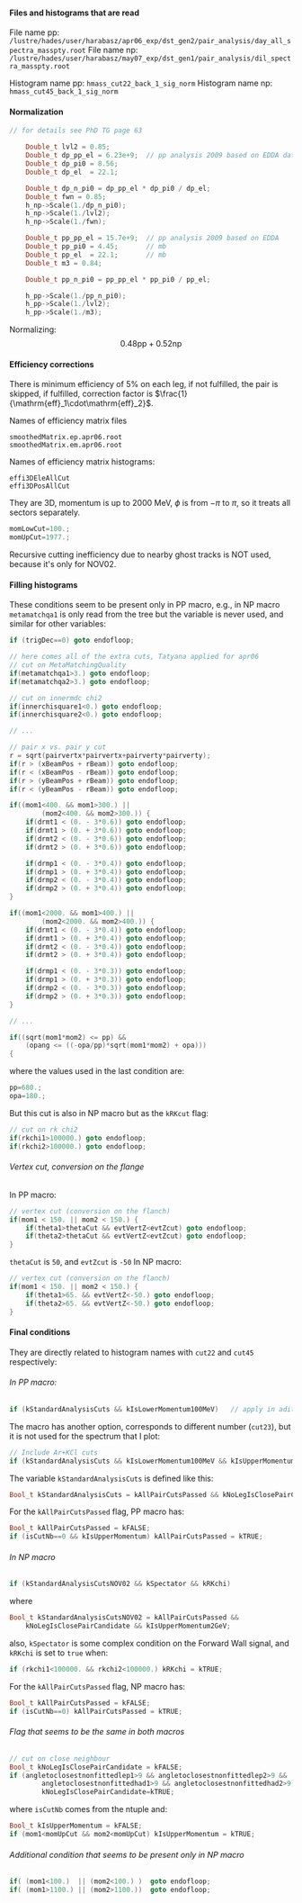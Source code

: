 #### Files and histograms that are read
File name pp: `/lustre/hades/user/harabasz/apr06_exp/dst_gen2/pair_analysis/day_all_spectra_masspty.root`
File name np: `/lustre/hades/user/harabasz/may07_exp/dst_gen1/pair_analysis/dil_spectra_masspty.root`

Histogram name pp: `hmass_cut22_back_1_sig_norm`
Histogram name np: `hmass_cut45_back_1_sig_norm`

#### Normalization
```C++
// for details see PhD TG page 63

    Double_t lvl2 = 0.85;
    Double_t dp_pp_el = 6.23e+9;  // pp analysis 2009 based on EDDA data
    Double_t dp_pi0 = 8.56;
    Double_t dp_el  = 22.1;

    Double_t dp_n_pi0 = dp_pp_el * dp_pi0 / dp_el;
    Double_t fwn = 0.85;
    h_np->Scale(1./dp_n_pi0);
    h_np->Scale(1./lvl2);
    h_np->Scale(1./fwn);

    Double_t pp_pp_el = 15.7e+9;  // pp analysis 2009 based on EDDA
    Double_t pp_pi0 = 4.45;       // mb
    Double_t pp_el  = 22.1;       // mb
    Double_t m3 = 0.84;   

    Double_t pp_n_pi0 = pp_pp_el * pp_pi0 / pp_el;

    h_pp->Scale(1./pp_n_pi0);
    h_pp->Scale(1./lvl2);
    h_pp->Scale(1./m3);
```

Normalizing:
$$
	0.48\mathrm{pp} + 0.52\mathrm{np}
$$
#### Efficiency corrections
There is minimum efficiency of 5% on each leg, if not fulfilled, the pair is skipped, if fulfilled, correction factor is $\frac{1}{\mathrm{eff}_1\cdot\mathrm{eff}_2}$.

Names of efficiency matrix files
```
smoothedMatrix.ep.apr06.root
smoothedMatrix.em.apr06.root
```
Names of efficiency matrix histograms:
```
effi3DEleAllCut
effi3DPosAllCut
```
They are 3D, momentum is up to 2000 MeV, $\phi$ is from $-\pi$ to $\pi$, so it treats all sectors separately.
```C++
momLowCut=100.;
momUpCut=1977.;
```
Recursive cutting inefficiency due to nearby ghost tracks is NOT used, because it's only for NOV02.
#### Filling histograms
These conditions seem to be present only in PP macro, e.g., in NP macro `metamatchqa1` is only read from the tree but the variable is never used, and similar for other variables:
```C++
if (trigDec==0) goto endofloop;

// here comes all of the extra cuts, Tatyana applied for apr06
// cut on MetaMatchingQuality
if(metamatchqa1>3.) goto endofloop;
if(metamatchqa2>3.) goto endofloop;

// cut on innermdc chi2
if(innerchisquare1<0.) goto endofloop;
if(innerchisquare2<0.) goto endofloop;

// ...

// pair x vs. pair y cut
r = sqrt(pairvertx*pairvertx+pairverty*pairverty);
if(r > (xBeamPos + rBeam)) goto endofloop;
if(r < (xBeamPos - rBeam)) goto endofloop;
if(r > (yBeamPos + rBeam)) goto endofloop;
if(r < (yBeamPos - rBeam)) goto endofloop;

if((mom1<400. && mom1>300.) ||
		(mom2<400. && mom2>300.)) {
    if(drmt1 < (0. - 3*0.6)) goto endofloop;
    if(drmt1 > (0. + 3*0.6)) goto endofloop;
    if(drmt2 < (0. - 3*0.6)) goto endofloop;
    if(drmt2 > (0. + 3*0.6)) goto endofloop;

    if(drmp1 < (0. - 3*0.4)) goto endofloop;
    if(drmp1 > (0. + 3*0.4)) goto endofloop;
    if(drmp2 < (0. - 3*0.4)) goto endofloop;
    if(drmp2 > (0. + 3*0.4)) goto endofloop;
}

if((mom1<2000. && mom1>400.) ||
		(mom2<2000. && mom2>400.)) {
    if(drmt1 < (0. - 3*0.4)) goto endofloop;
    if(drmt1 > (0. + 3*0.4)) goto endofloop;
    if(drmt2 < (0. - 3*0.4)) goto endofloop;
    if(drmt2 > (0. + 3*0.4)) goto endofloop;

    if(drmp1 < (0. - 3*0.3)) goto endofloop;
    if(drmp1 > (0. + 3*0.3)) goto endofloop;
    if(drmp2 < (0. - 3*0.3)) goto endofloop;
    if(drmp2 > (0. + 3*0.3)) goto endofloop;
}

// ...

if((sqrt(mom1*mom2) <= pp) &&
    (opang <= ((-opa/pp)*sqrt(mom1*mom2) + opa)))
{
```
where the values used in the last condition are:
```C++
pp=680.;                                                                         
opa=180.;
```
But this cut is also in NP macro but as the `kRKcut` flag:
```C++
// cut on rk chi2
if(rkchi1>100000.) goto endofloop;
if(rkchi2>100000.) goto endofloop;
```
###### Vertex cut, conversion on the flange
In PP macro:
```C++
// vertex cut (conversion on the flanch)
if(mom1 < 150. || mom2 < 150.) {
    if(theta1>thetaCut && evtVertZ<evtZcut) goto endofloop;
    if(theta2>thetaCut && evtVertZ<evtZcut) goto endofloop;
}
```
`thetaCut` is `50`, and `evtZcut` is `-50`
In NP macro:
```C++
// vertex cut (conversion on the flanch)
if(mom1 < 150. || mom2 < 150.) {        
	if(theta1>65. && evtVertZ<-50.) goto endofloop;      
    if(theta2>65. && evtVertZ<-50.) goto endofloop;   
}
```
#### Final conditions
They are directly related to histogram names with `cut22` and `cut45` respectively: 
###### In PP macro:
```C++
if (kStandardAnalysisCuts && kIsLowerMomentum100MeV)   // apply in adition low momentum cut
```
The macro has another option, corresponds to different number (`cut23`), but it is not used for the spectrum that I plot:
```C++
// Include Ar+KCl cuts
if (kStandardAnalysisCuts && kIsLowerMomentum100MeV && kIsUpperMomentum1300MeV)
```
The variable `kStandardAnalysisCuts` is defined like this:
```C++
Bool_t kStandardAnalysisCuts = kAllPairCutsPassed && kNoLegIsClosePairCandidate && kIsUpperMomentum;
```
For the `kAllPairCutsPassed` flag, PP macro has:
```C++
Bool_t kAllPairCutsPassed = kFALSE;
if (isCutNb==0 && kIsUpperMomentum) kAllPairCutsPassed = kTRUE;
```
###### In NP macro
```C++
if (kStandardAnalysisCutsNOV02 && kSpectator && kRKchi)
```
where
```C++
Bool_t kStandardAnalysisCutsNOV02 = kAllPairCutsPassed && 
	kNoLegIsClosePairCandidate && kIsUpperMomentum2GeV;
```
also, `kSpectator` is some complex condition on the Forward Wall signal, and `kRKchi` is set to `true` when:
```C++
if (rkchi1<100000. && rkchi2<100000.) kRKchi = kTRUE; 
```
For the `kAllPairCutsPassed` flag, NP macro has:
```C++
Bool_t kAllPairCutsPassed = kFALSE;
if (isCutNb==0) kAllPairCutsPassed = kTRUE;
```
###### Flag that seems to be the same in both macros
```C++
// cut on close neighbour
Bool_t kNoLegIsClosePairCandidate = kFALSE;
if (angletoclosestnonfittedlep1>9 && angletoclosestnonfittedlep2>9 &&
		angletoclosestnonfittedhad1>9 && angletoclosestnonfittedhad2>9)
		kNoLegIsClosePairCandidate=kTRUE;
```
where `isCutNb` comes from the ntuple and:
```C++
Bool_t kIsUpperMomentum = kFALSE;
if (mom1<momUpCut && mom2<momUpCut) kIsUpperMomentum = kTRUE;
```
###### Additional condition that seems to be present only in NP macro
```C++
if( (mom1<100.)  || (mom2<100.) )  goto endofloop;   
if( (mom1>1100.) || (mom2>1100.))  goto endofloop;  
```